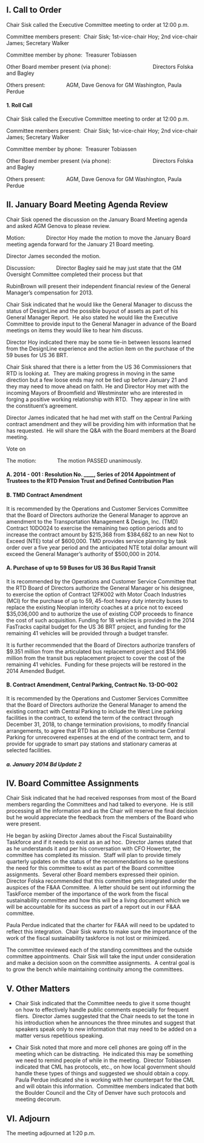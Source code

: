 ## I. Call to Order

Chair Sisk called the Executive Committee meeting to order at 12:00 p.m.

Committee members present:  Chair Sisk; 1st-vice-chair Hoy; 2nd vice-chair James; Secretary Walker

Committee member by phone:  Treasurer Tobiassen

Other Board member present (via phone):                            Directors Folska and Bagley

Others present:              AGM, Dave Genova for GM Washington, Paula Perdue

#### 1. Roll Call

Chair Sisk called the Executive Committee meeting to order at 12:00 p.m.

Committee members present:  Chair Sisk; 1st-vice-chair Hoy; 2nd vice-chair James; Secretary Walker

Committee member by phone:  Treasurer Tobiassen

Other Board member present (via phone):                            Directors Folska and Bagley

Others present:              AGM, Dave Genova for GM Washington, Paula Perdue

## II. January Board Meeting Agenda Review

Chair Sisk opened the discussion on the January Board Meeting agenda and asked AGM Genova to please review.

Motion:              Director Hoy made the motion to move the January Board meeting agenda forward for the January 21 Board meeting.

Director James seconded the motion.

Discussion:              Director Bagley said he may just state that the GM Oversight Committee completed their process but that

RubinBrown will present their independent financial review of the General Manager’s compensation for 2013.

Chair Sisk indicated that he would like the General Manager to discuss the status of DesignLine and the possible buyout of assets as part of his General Manager Report.  He also stated he would like the Executive Committee to provide input to the General Manager in advance of the Board meetings on items they would like to hear him discuss.

Director Hoy indicated there may be some tie-in between lessons learned from the DesignLine experience and the action item on the purchase of the 59 buses for US 36 BRT.

Chair Sisk shared that there is a letter from the US 36 Commissioners that RTD is looking at.  They are making progress in moving in the same direction but a few loose ends may not be tied up before January 21 and they may need to move ahead on faith. He and Director Hoy met with the incoming Mayors of Broomfield and Westminster who are interested in forging a positive working relationship with RTD.  They appear in line with the constituent’s agreement.

Director James indicated that he had met with staff on the Central Parking contract amendment and they will be providing him with information that he has requested.  He will share the Q&A with the Board members at the Board meeting.

Vote on

The motion:              The motion PASSED unanimously.

#### A. 2014 - 001 : Resolution No. ____, Series of 2014 Appointment of Trustees to the RTD Pension Trust and Defined Contribution Plan

#### B. TMD Contract Amendment

It is recommended by the Operations and Customer Services Committee that the Board of Directors authorize the General Manager to approve an amendment to the Transportation Management & Design, Inc. (TMD) Contract 10DO024 to exercise the remaining two option periods and to increase the contract amount by $215,368 from $384,682 to an new Not to Exceed (NTE) total of $600,000. TMD provides service planning by task order over a five year period and the anticipated NTE total dollar amount will exceed the General Manager’s authority of $500,000 in 2014.

#### A. Purchase of up to 59 Buses for US 36 Bus Rapid Transit

It is recommended by the Operations and Customer Service Committee that the RTD Board of Directors authorize the General Manager or his designee, to exercise the option of Contract 12FK002 with Motor Coach Industries (MCI) for the purchase of up to 59, 45-foot heavy duty intercity buses to replace the existing Neoplan intercity coaches at a price not to exceed $35,036,000 and to authorize the use of existing COP proceeds to finance the cost of such acquisition. Funding for 18 vehicles is provided in the 2014 FasTracks capital budget for the US 36 BRT project, and funding for the remaining 41 vehicles will be provided through a budget transfer.

It is further recommended that the Board of Directors authorize transfers of $9.351 million from the articulated bus replacement project and $14.996 million from the transit bus replacement project to cover the cost of the remaining 41 vehicles.  Funding for these projects will be restored in the 2014 Amended Budget.

#### B. Contract Amendment, Central Parking, Contract No. 13-DO-002

It is recommended by the Operations and Customer Services Committee that the Board of Directors authorize the General Manager to amend the existing contract with Central Parking to include the West Line parking facilities in the contract, to extend the term of the contract through December 31, 2018, to change termination provisions, to modify financial arrangements, to agree that RTD has an obligation to reimburse Central Parking for unrecovered expenses at the end of the contract term, and to provide for upgrade to smart pay stations and stationary cameras at selected facilities.

##### a. January 2014 Bd Update 2

## IV. Board Committee Assignments

Chair Sisk indicated that he had received responses from most of the Board members regarding the Committees and had talked to everyone.  He is still processing all the information and as the Chair will reserve the final decision but he would appreciate the feedback from the members of the Board who were present.

He began by asking Director James about the Fiscal Sustainability Taskforce and if it needs to exist as an ad hoc.  Director James stated that as he understands it and per his conversation with CFO Howerter, the committee has completed its mission.  Staff will plan to provide timely quarterly updates on the status of the recommendations so he questions the need for this committee to exist as part of the Board committee assignments.  Several other Board members expressed their opinion.  Director Folska recommended that this committee gets integrated under the auspices of the F&AA Committee.  A letter should be sent out informing the TaskForce member of the importance of the work from the fiscal sustainability committee and how this will be a living document which we will be accountable for its success as part of a report out in our F&AA committee.

Paula Perdue indicated that the charter for F&AA will need to be updated to reflect this integration.  Chair Sisk wants to make sure the importance of the work of the fiscal sustainability taskforce is not lost or minimized.

The committee reviewed each of the standing committees and the outside committee appointments.  Chair Sisk will take the input under consideration and make a decision soon on the committee assignments.  A central goal is to grow the bench while maintaining continuity among the committees.

## V. Other Matters

- Chair Sisk indicated that the Committee needs to give it some thought on how to effectively handle public comments especially for frequent fliers.  Director James suggested that the Chair needs to set the tone in his introduction when he announces the three minutes and suggest that speakers speak only to new information that may need to be added on a matter versus repetitious speaking.

- Chair Sisk noted that more and more cell phones are going off in the meeting which can be distracting.  He indicated this may be something we need to remind people of while in the meeting.  Director Tobiassen indicated that CML has protocols, etc., on how local government should handle these types of things and suggested we should obtain a copy.  Paula Perdue indicated she is working with her counterpart for the CML and will obtain this information.  Committee members indicated that both the Boulder Council and the City of Denver have such protocols and meeting decorum.

## VI. Adjourn

The meeting adjourned at 1:20 p.m.